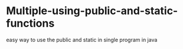 # Multiple-using-public-and-static-functions
easy way to use the public and static in single program in java
